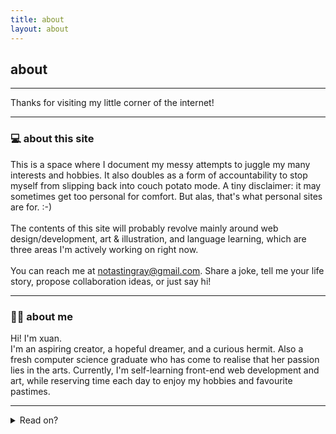 ```yaml
---
title: about
layout: about
---
```


<h2>about</h2>

<hr>

Thanks for visiting my little corner of the internet!

<hr>
<h3>💻 about this site</h3>
This is a space where I document my messy attempts to juggle my many interests and hobbies. It also doubles as a form of accountability to stop myself from slipping back into couch potato mode. A tiny disclaimer: it may sometimes get too personal for comfort. But alas, that's what personal sites are for. :-)
<br><br>
The contents of this site will probably revolve mainly around web design/development, art & illustration, and language learning, which are three areas I'm actively working on right now.
<br><br>
You can reach me at <a href="mailto:notastingray@gmail.com">notastingray@gmail.com</a>. Share a joke, tell me your life story, propose collaboration ideas, or just say hi!

<hr> 
<h3>🙋‍♀️ about me</h3>
Hi! I'm xuan.
<br>
I'm an aspiring creator, a hopeful dreamer, and a curious hermit. Also a fresh computer science graduate who has come to realise that her passion lies in the arts. Currently, I'm self-learning front-end web development and art, while reserving time each day to enjoy my hobbies and favourite pastimes.

<hr>
<details>
<summary>Read on?</summary>
Alrighty, here comes the touchy-feely stuff. ;-)
<br><br>
While the main role of this site is a log to track my progress in the aforementioned areas, it also acts as a journal that I carry with me on my journey of exploration and discovery - both of the extraordinary planet that we inhabit, and of the mystical inner world, of my beliefs and values that shape me and steer me towards the direction of a fulfilling life.
<br>
We're all living on borrowed time. I hope that documenting my works, thoughts & musings will serve as a constant reminder to myself to always strive for growth, to live consciously, and to never forget the magic of life.
<hr>
<h3>💖 my values</h3>

I keep and regularly revise a short list of around 10 values that resonate most strongly with me, and I strive to make decisions in accordance with these values. Here's the list somewhat in order of priority:
<br><br>

<ul>
<li><b>Love</b>: referring to love in a general, all-encompassing sense - love for ourselves and others, for what we do, for the environment and the planet, for all living beings, for life itself.</li>
<li><b>Kindness</b>: to treat others and ourselves with care and compassion.</li>
<li><b>Authenticity</b>: to live in congruence with my values and beliefs.</li>
<li><b>Curiosity</b>: to be curious about the world around me, how things work, why things are the way they are. To never stop questioning.</li>
<li><b>Creativity</b>: to imagine, ideate, and make things that reflect our wonderful idiosyncrasies.</li>
<li><b>Freedom</b>: to have the ability to pursue what I want in life.</li>
<li><b>Consistency</b>: to have the discipline to maintain a happy and productive state over the long term.</li>
<li><b>Courage</b>: to be brave in the face of fear.</li>
<li><b>Peace</b>: to maintain inner calm in the midst of chaos.</li>
<li><b>Health</b>: to appreciate my physical and mental wellbeing and to celebrate what my body and mind can accomplish.</li>
</ul>

<hr>
<h3>💡 interests</h3>
<p>I have a broad range of interests, but I am most passionate when creating things (art, writing, programming, the list goes on...) and learning languages. Other activities I enjoy on my free time include: reading, listening to music, singing, watching the neighbourhood birds do their thing, messing around on my digital piano and guitar, cooking(?), reading blogs, collecting random nuggets of knowledge, drinking coffee, and an occasional LoL game. </p>

<hr>
<h3>🌱 why veganism?</h3>
<p>One fateful night in September 2019, I casually decided to watch a documentary, Earthlings, that exposes the horrors of the meat, dairy and egg industries. Ever since the end of that video, I've never consumed a single shred of animal flesh, and have boycotted all forms of animal products. </p>
<p>Somehow, I had grown so accustomed to seeing meat as food instead of dead animals that it had never occurred to me in 20-odd years that I had been directly sentencing animals to their deaths for the sake of momentary gustatory pleasure. Which usually doesn't even last for half an hour. I had the audacity to call myself an animal lover while indulging in their marinated body parts everyday without batting an eyelid. Needless to say, the documentary induced a massive cognitive dissonance in me and I knew that I wouldn't be able to live with myself without reconsidering my eating and consumption habits.
</p>
<p>While my reason for converting to a vegan lifestyle is primarily an ethical one, there are many other benefits to be reaped, such as increased energy levels and heightened mental clarity (I probably sound like a snake oil seller but I encourage you to try a 7-day experiment if you think it sounds too good to be true. Let me know when that happens!). More importantly, the switch has unlocked a new level of consciousness within me - I'm more in tune with my emotions, more aware of the repercussions of my actions, and more proactive in making my temporary existence a more meaningful one.
</p>
<p>TL;DR: I'm vegan for the animals, the planet, and myself.
</p>

<hr>
<span class="actual-line"><hr></span>
If you've made it all the way down, I'm super touched. Thanks for sharing precious minutes of your life with me and I'd love to hear your stories too.
</details>
